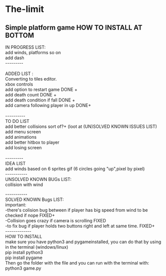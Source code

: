 # The-limit
Simple platform game
HOW TO INSTALL AT BOTTOM <br/>
----------
IN PROGRESS LIST:<br/>
add winds, platforms so on<br/>
add dash<br/>
--------- <br/>
<br/>
ADDED LIST : <br/>
Converting to tiles editor.  <br/>
xbox controls <br/>
add option to restart game DONE +<br/>
add death count DONE +<br/>
add death condition if fall DONE +<br/>
add camera following player in up DONE+ <br/>
<br/>
----------<br/>
TO DO LIST<br/>
add better collisions sort of?+ (loot at (UN)SOLVED KNOWN ISSUES LIST)<br/>
add menu screen <br/>
add animations<br/>
add better hitbox to player<br/>
add losing screen<br/>
<br/>
---------<br/>
IDEA LIST<br/>
add winds based on 6 sprites gif (6 circles going "up",pixel by pixel)<br/>
-----------<br/>
UNSOLVED KNOWN BUGs LIST:<br/>
collision with wind<br/>

-----------<br/>
SOLVED KNOWN Bugs LIST:<br/>
important:<br/>
-there's colision bug between if player has big speed from wind to be checked if nope FIXED+<br/>
-Collision goes crazy if camera is scrolling FIXED <br/> 
-to fix bug if player holds two buttons right and left at same time. FIXED+ <br/>
-------------<br/>
HOW TO INSTALL <br/>
make sure you have python3  and pygameinstalled, you can do that by using in the terminal (windows/linux) <br/>
pip install python3 <br/>
pip install pygame <br/>
Then go the folder with the file and you can run with the terminal with:
python3 game.py<br/>
